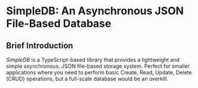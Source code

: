 # SimpleDB: An Asynchronous JSON File-Based Database

## Brief Introduction

_SimpleDB_ is a TypeScript-based library that provides a lightweight and simple asynchronous, JSON file-based storage system. Perfect for smaller applications where you need to perform basic Create, Read, Update, Delete (CRUD) operations, but a full-scale database would be an overkill.

